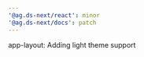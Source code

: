 ```yaml
---
'@ag.ds-next/react': minor
'@ag.ds-next/docs': patch
---
```


app-layout: Adding light theme support
